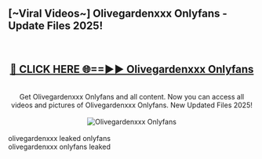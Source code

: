 <h2>[~Viral Videos~] Olivegardenxxx Onlyfans - Update Files 2025!</h2>
<br>
<div align="center">
<h2><a href="https://betterlinks.top/A2PfLJ" rel="nofollow">🔴 CLICK HERE 🌐==►► Olivegardenxxx Onlyfans</a></h2>
<br>
Get Olivegardenxxx Onlyfans and all content. Now you can access all videos and pictures of Olivegardenxxx Onlyfans. New Updated Files 2025!
<br>
<br>
<a href="https://betterlinks.top/A2PfLJ" rel="nofollow" data-target="animated-image.originalLink"><img src="https://i.ibb.co.com/WyWwxjT/player-gif2.gif" alt="Olivegardenxxx Onlyfans" style="max-width: 100%; display: inline-block;" data-target="animated-image.originalImage"></a>
</div>
<br>
olivegardenxxx leaked onlyfans<br>
olivegardenxxx onlyfans leaked